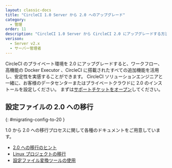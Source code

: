 ```yaml
---
layout: classic-docs
title: "CircleCI 1.0 Server から 2.0 へのアップグレード"
category:
  - 管理
order: 11
description: "CircleCI 1.0 Server から CircleCI 2.0 にアップグレードする方法"
verison:
  - Server v2.x
  - サーバー管理者
---
```


CircleCI のプライベート環境を 2.0 にアップグレードすると、ワークフロー、高機能の Docker Executor 、CircleCI に搭載されたすべての追加機能を活用し、安定性を実感することができます。 CircleCI ソリューションエンジニアと一緒に、お客様のデータセンターまたはプライベートクラウドに 2.0 のインストールを設定しください。 まずは[サポートチケットをオープン](https://support.circleci.com/hc/ja/requests/new)してください。

## 設定ファイルの 2.0 への移行
{: #migrating-config-to-20 }

1.0 から 2.0 への移行プロセスに関して各種のドキュメントをご用意しています。

* [2.0 への移行のヒント]({{site.baseurl}}/ja/2.0/migration/)
* [Linux プロジェクトの移行]({{site.baseurl}}/ja/2.0/migrating-from-1-2/)
* [設定ファイル変換ツールの使用]({{site.baseurl}}/ja/2.0/config-translation/)
